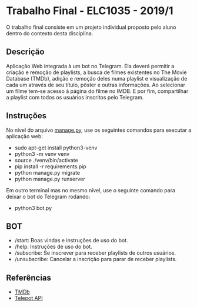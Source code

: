 # Trabalho Final - ELC1035 - 2019/1

O trabalho final consiste em um projeto individual proposto pelo aluno dentro do contexto desta disciplina.

## Descrição

Aplicação Web integrada à um bot no Telegram. Ela deverá permitir a criação e remoção de playlists, a busca de filmes existentes no The Movie Database (TMDb), adição e remoção deles numa playlist e visualização de cada um através de seu título, pôster e outras informações. Ao selecionar um filme tem-se acesso à página do filme no IMDB. E por fim, compartilhar a playlist com todos os usuários inscritos pelo Telegram.

## Instruções

No nível do arquivo [manage.py](manage.py), use os seguintes comandos para executar a aplicação web:
- sudo apt-get install python3-venv
- python3 -m venv venv
- source ./venv/bin/activate
- pip install -r requirements.pip
- python manage.py migrate
- python manage.py runserver

Em outro terminal mas no mesmo nível, use o seguinte comando para deixar o bot do Telegram rodando:
- python3 bot.py

## BOT

- /start: Boas vindas e instruções de uso do bot.
- /help: Instruções de uso do bot.
- /subscribe: Se inscrever para receber playlists de outros usuários.
- /unsubscribe: Cancelar a inscrição para parar de receber playlists.

## Referências

- [TMDb](https://www.themoviedb.org/?language=pt-BR)
- [Telepot API](https://github.com/nickoala/telepot)